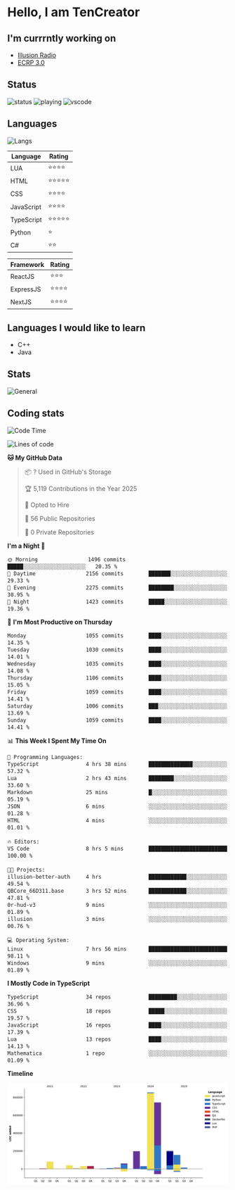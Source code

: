 # Hello, I am TenCreator

## I'm currrntly working on
- [Illusion Radio](https://illusionradio.co.uk/)
- [ECRP 3.0](http://github.com/Emerald-Coast-Roleplay/)

## Status
![status](https://api.statusbadges.me/badge/status/518334475038359555?simple=true&style=for-the-badge)
![playing](https://api.statusbadges.me/badge/playing/518334475038359555?style=for-the-badge)
![vscode](https://api.statusbadges.me/badge/vscode/518334475038359555?style=for-the-badge)

## Languages
![Langs](https://github-readme-stats.vercel.app/api/top-langs/?username=tencreator&layout=compact&theme=radical)


|Language|Rating|
|--------|------|
|LUA|⭐️⭐️⭐️⭐️|
|HTML|⭐️⭐️⭐️⭐️⭐️|
|CSS|⭐️⭐️⭐️⭐️|
|JavaScript|⭐️⭐️⭐️⭐️|
|TypeScript|⭐️⭐️⭐️⭐️⭐️|
|Python|⭐️|
|C#|⭐️⭐️ |

|Framework|Rating|
|--------|------|
|ReactJS|⭐️⭐️⭐|
|ExpressJS|⭐️⭐️⭐️⭐️|
|NextJS|⭐️⭐️⭐⭐️|

## Languages I would like to learn
- C++
- Java

## Stats
![General](https://github-readme-stats.vercel.app/api?username=tencreator&show_icons=true&theme=radical)

## Coding stats

<!--START_SECTION:waka-->
![Code Time](http://img.shields.io/badge/Code%20Time-674%20hrs%205%20mins-blue)

![Lines of code](https://img.shields.io/badge/From%20Hello%20World%20I%27ve%20Written-2.5%20million%20lines%20of%20code-blue)

**🐱 My GitHub Data** 

> 📦 ? Used in GitHub's Storage 
 > 
> 🏆 5,119 Contributions in the Year 2025
 > 
> 💼 Opted to Hire
 > 
> 📜 56 Public Repositories 
 > 
> 🔑 0 Private Repositories 
 > 
**I'm a Night 🦉** 

```text
🌞 Morning                1496 commits        █████░░░░░░░░░░░░░░░░░░░░   20.35 % 
🌆 Daytime                2156 commits        ███████░░░░░░░░░░░░░░░░░░   29.33 % 
🌃 Evening                2275 commits        ████████░░░░░░░░░░░░░░░░░   30.95 % 
🌙 Night                  1423 commits        █████░░░░░░░░░░░░░░░░░░░░   19.36 % 
```
📅 **I'm Most Productive on Thursday** 

```text
Monday                   1055 commits        ████░░░░░░░░░░░░░░░░░░░░░   14.35 % 
Tuesday                  1030 commits        ████░░░░░░░░░░░░░░░░░░░░░   14.01 % 
Wednesday                1035 commits        ████░░░░░░░░░░░░░░░░░░░░░   14.08 % 
Thursday                 1106 commits        ████░░░░░░░░░░░░░░░░░░░░░   15.05 % 
Friday                   1059 commits        ████░░░░░░░░░░░░░░░░░░░░░   14.41 % 
Saturday                 1006 commits        ███░░░░░░░░░░░░░░░░░░░░░░   13.69 % 
Sunday                   1059 commits        ████░░░░░░░░░░░░░░░░░░░░░   14.41 % 
```


📊 **This Week I Spent My Time On** 

```text
💬 Programming Languages: 
TypeScript               4 hrs 38 mins       ██████████████░░░░░░░░░░░   57.32 % 
Lua                      2 hrs 43 mins       ████████░░░░░░░░░░░░░░░░░   33.60 % 
Markdown                 25 mins             █░░░░░░░░░░░░░░░░░░░░░░░░   05.19 % 
JSON                     6 mins              ░░░░░░░░░░░░░░░░░░░░░░░░░   01.28 % 
HTML                     4 mins              ░░░░░░░░░░░░░░░░░░░░░░░░░   01.01 % 

🔥 Editors: 
VS Code                  8 hrs 5 mins        █████████████████████████   100.00 % 

🐱‍💻 Projects: 
illusion-better-auth     4 hrs               ████████████░░░░░░░░░░░░░   49.54 % 
QBCore_66D311.base       3 hrs 52 mins       ████████████░░░░░░░░░░░░░   47.81 % 
0r-hud-v3                9 mins              ░░░░░░░░░░░░░░░░░░░░░░░░░   01.89 % 
illusion                 3 mins              ░░░░░░░░░░░░░░░░░░░░░░░░░   00.76 % 

💻 Operating System: 
Linux                    7 hrs 56 mins       █████████████████████████   98.11 % 
Windows                  9 mins              ░░░░░░░░░░░░░░░░░░░░░░░░░   01.89 % 
```

**I Mostly Code in TypeScript** 

```text
TypeScript               34 repos            █████████░░░░░░░░░░░░░░░░   36.96 % 
CSS                      18 repos            █████░░░░░░░░░░░░░░░░░░░░   19.57 % 
JavaScript               16 repos            ████░░░░░░░░░░░░░░░░░░░░░   17.39 % 
Lua                      13 repos            ████░░░░░░░░░░░░░░░░░░░░░   14.13 % 
Mathematica              1 repo              ░░░░░░░░░░░░░░░░░░░░░░░░░   01.09 % 
```



**Timeline**

![Lines of Code chart](https://raw.githubusercontent.com/tencreator/tencreator/main/assets/bar_graph.png)


<!--END_SECTION:waka-->
